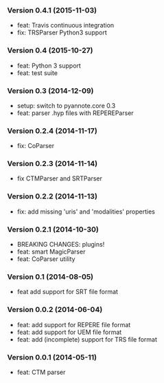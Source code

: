 ### Version 0.4.1 (2015-11-03)

  - feat: Travis continuous integration
  - fix: TRSParser Python3 support

### Version 0.4 (2015-10-27)

  - feat: Python 3 support
  - feat: test suite

### Version 0.3 (2014-12-09)

  - setup: switch to pyannote.core 0.3
  - feat: parser .hyp files with REPEREParser

### Version 0.2.4 (2014-11-17)

  - fix: CoParser

### Version 0.2.3 (2014-11-14)

  - fix CTMParser and SRTParser

### Version 0.2.2 (2014-11-13)

  - fix: add missing 'uris' and 'modalities' properties

### Version 0.2.1 (2014-10-30)

  - BREAKING CHANGES: plugins!
  - feat: smart MagicParser
  - feat: CoParser utility

### Version 0.1 (2014-08-05)

  - feat add support for SRT file format

### Version 0.0.2 (2014-06-04)

  - feat: add support for REPERE file format
  - feat: add support for UEM file format
  - feat: add (incomplete) support for TRS file format

### Version 0.0.1 (2014-05-11)

  - feat: CTM parser
